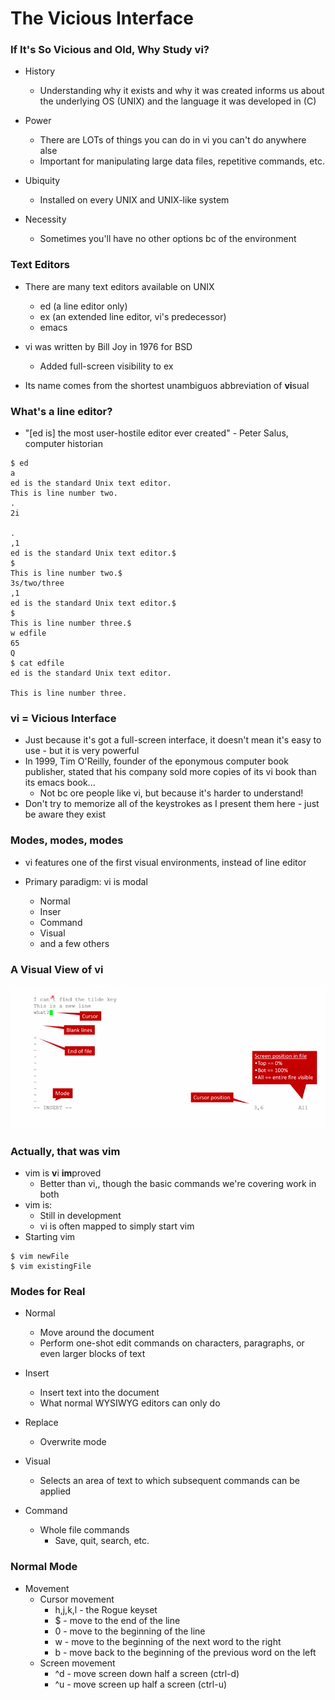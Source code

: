 # The Vicious Interface

### If It's So Vicious and Old, Why Study vi?

* History 
  * Understanding why it exists and why it was created informs us about the underlying OS (UNIX) and the language it was developed in (C)

* Power
  * There are LOTs of things you can do in vi you can't do anywhere alse 
  * Important for manipulating large data files, repetitive commands, etc.

* Ubiquity 
  * Installed on every UNIX and UNIX-like system

* Necessity
  * Sometimes you'll have no other options bc of the environment

### Text Editors
* There are many text editors available on UNIX
  * ed (a line editor only)
  * ex (an extended line editor, vi's predecessor)
  * emacs

* vi was written by Bill Joy in 1976 for BSD
  * Added full-screen visibility to ex
* Its name comes from the shortest unambiguos abbreviation of **vi**sual

### What's a line editor?
* "[ed is] the most user-hostile editor ever created" - Peter Salus, computer historian

``` 
$ ed
a 
ed is the standard Unix text editor.
This is line number two.
.
2i

.
,1
ed is the standard Unix text editor.$
$
This is line number two.$
3s/two/three
,1
ed is the standard Unix text editor.$
$
This is line number three.$
w edfile
65
Q 
$ cat edfile
ed is the standard Unix text editor.

This is line number three.
```
### vi = Vicious Interface

* Just because it's got a full-screen interface, it doesn't mean it's easy to use - but it is very powerful
* In 1999, Tim O'Reilly, founder of the eponymous computer book publisher, stated that his company sold more copies of its vi book than its emacs book...
  * Not bc ore people like vi, but because it's harder to understand!
* Don't try to memorize all of the keystrokes as I present them here - just be aware they exist

### Modes, modes, modes
* vi features one of the first visual environments, instead of line editor

* Primary paradigm: vi is modal
  * Normal
  * Inser
  * Command
  * Visual
  * and a few others

### A Visual View of vi
![Vi Pic](/notes/images/image01.png?raw=true)

### Actually, that was vim
* vim is **v**i **im**proved
  * Better than vi,, though the basic commands we're covering work in both
* vim is:
  * Still in development
  * vi is often mapped to simply start vim
* Starting vim
```
$ vim newFile
$ vim existingFile
```

### Modes for Real
* Normal 
  * Move around the document
  * Perform one-shot edit commands on characters, paragraphs, or even larger blocks of text

* Insert 
  * Insert text into the document
  * What normal WYSIWYG editors can only do

* Replace 
  * Overwrite mode

* Visual
  * Selects an area of text to which subsequent commands can be applied
  
* Command 
    * Whole file commands
        * Save, quit, search, etc.

### Normal Mode
* Movement 
    * Cursor movement
         * h,j,k,l - the Rogue keyset
         * $ - move to the end of the line
         * 0 - move to the beginning of the line
         * w - move to the beginning of the next word to the right
         * b - move back to the beginning of the previous word on the left
     * Screen movement
         * ^d - move screen down half a screen (ctrl-d)
         * ^u - move screen up half a screen (ctrl-u)
